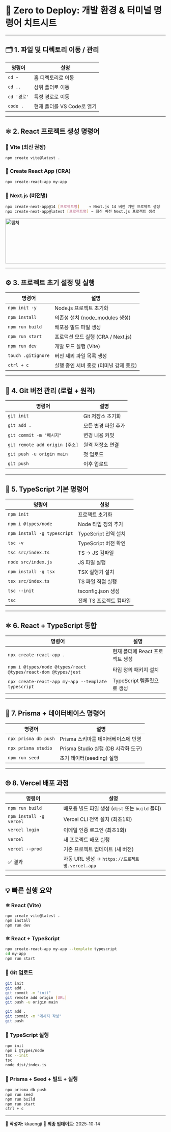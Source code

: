 # 🚀 Zero to Deploy: 개발 환경 & 터미널 명령어 치트시트

---

## 🗂️ 1. 파일 및 디렉토리 이동 / 관리

| 명령어 | 설명 |
|--------|------|
| `cd ~` | 홈 디렉토리로 이동 |
| `cd ..` | 상위 폴더로 이동 |
| `cd '경로'` | 특정 경로로 이동 |
| `code .` | 현재 폴더를 VS Code로 열기 |

---

## ⚛️ 2. React 프로젝트 생성 명령어

### 🔹 Vite (최신 권장)
```bash
npm create vite@latest .
```

### 🔹 Create React App (CRA)
```bash
npx create-react-app my-app
```

### 🔹 Next.js (버전별)
```bash 
npx create-next-app@14 [프로젝트명]    → Next.js 14 버전 기반 프로젝트 생성
npx create-next-app@latest [프로젝트명] → 최신 버전 Next.js 프로젝트 생성
```

<img width="566" height="141" alt="캡처" src="https://github.com/user-attachments/assets/9064622a-4883-45a0-b870-980a87cca050" />

---

## ⚙️ 3. 프로젝트 초기 설정 및 실행

| 명령어 | 설명 |
|--------|------|
| `npm init -y` | Node.js 프로젝트 초기화 |
| `npm install` | 의존성 설치 (node_modules 생성) |
| `npm run build` | 배포용 빌드 파일 생성 |
| `npm run start` | 프로덕션 모드 실행 (CRA / Next.js) |
| `npm run dev` | 개발 모드 실행 (Vite) |
| `touch .gitignore` | 버전 제외 파일 목록 생성 |
| `ctrl + c` | 실행 중인 서버 종료 (터미널 강제 종료) |

---

## 🧭 4. Git 버전 관리 (로컬 + 원격)

| 명령어 | 설명 |
|--------|------|
| `git init` | Git 저장소 초기화 |
| `git add .` | 모든 변경 파일 추가 |
| `git commit -m "메시지"` | 변경 내용 커밋 |
| `git remote add origin [주소]` | 원격 저장소 연결 |
| `git push -u origin main` | 첫 업로드 |
| `git push` | 이후 업로드 |

---

## 🧩 5. TypeScript 기본 명령어

| 명령어 | 설명 |
|--------|------|
| `npm init` | 프로젝트 초기화 |
| `npm i @types/node` | Node 타입 정의 추가 |
| `npm install -g typescript` | TypeScript 전역 설치 |
| `tsc -v` | TypeScript 버전 확인 |
| `tsc src/index.ts` | TS → JS 컴파일 |
| `node src/index.js` | JS 파일 실행 |
| `npm install -g tsx` | TSX 실행기 설치 |
| `tsx src/index.ts` | TS 파일 직접 실행 |
| `tsc --init` | tsconfig.json 생성 |
| `tsc` | 전체 TS 프로젝트 컴파일 |

---

## ⚛️ 6. React + TypeScript 통합

| 명령어 | 설명 |
|--------|------|
| `npx create-react-app .` | 현재 폴더에 React 프로젝트 생성 |
| `npm i @types/node @types/react @types/react-dom @types/jest` | 타입 정의 패키지 설치 |
| `npx create-react-app my-app --template typescript` | TypeScript 템플릿으로 생성 |

---

## 🧮 7. Prisma + 데이터베이스 명령어

| 명령어 | 설명 |
|--------|------|
| `npx prisma db push` | Prisma 스키마를 데이터베이스에 반영 |
| `npx prisma studio` | Prisma Studio 실행 (DB 시각화 도구) |
| `npm run seed` | 초기 데이터(seeding) 실행 |

---

## 🌐 8. Vercel 배포 과정

| 명령어 | 설명 |
|--------|------|
| `npm run build` | 배포용 빌드 파일 생성 (`dist` 또는 `build` 폴더) |
| `npm install -g vercel` | Vercel CLI 전역 설치 (최초1회) |
| `vercel login` | 이메일 인증 로그인 (최초1회) |
| `vercel` | 새 프로젝트 배포 실행 |
| `vercel --prod` | 기존 프로젝트 업데이트 (새 버전) |
| ✅ 결과 | 자동 URL 생성 → `https://프로젝트명.vercel.app` |

---

## 💡 빠른 실행 요약

### ⚛️ React (Vite)
```bash
npm create vite@latest .
npm install
npm run dev
```

### ⚛️ React + TypeScript
```bash
npx create-react-app my-app --template typescript
cd my-app
npm run start
```

### 🧭 Git 업로드
```bash
git init
git add .
git commit -m "init"
git remote add origin [URL]
git push -u origin main

git add .
git commit -m "메시지 작성"
git push
```

### 🧩 TypeScript 실행
```bash
npm init
npm i @types/node
tsc --init
tsc
node dist/index.js
```

### 🧮 Prisma + Seed + 빌드 + 실행
```bash
npx prisma db push
npm run seed
npm run build
npm run start
ctrl + c
```
---

📘 **작성자:** kkaengji
📅 **최종 업데이트:** 2025-10-14  
